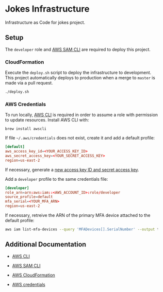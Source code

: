 # Jokes Infrastructure

Infrastructure as Code for jokes project.

## Setup

The `developer` role and [AWS SAM CLI](https://aws.amazon.com/serverless/sam/) are required to deploy this project.

### CloudFormation

Execute the `deploy.sh` script to deploy the infrastructure to development. This project automatically deploys to production when a merge to `master` is made via a pull request.

```bash
./deploy.sh
```

### AWS Credentials

To run locally, [AWS CLI](https://aws.amazon.com/cli/) is required in order to assume a role with permission to update resources. Install AWS CLI with:

```brew
brew install awscli
```

If file `~/.aws/credentials` does not exist, create it and add a default profile:

```toml
[default]
aws_access_key_id=<YOUR_ACCESS_KEY_ID>
aws_secret_access_key=<YOUR_SECRET_ACCESS_KEY>
region=us-east-2
```

If necessary, generate a [new access key ID and secret access key](https://docs.aws.amazon.com/general/latest/gr/aws-sec-cred-types.html#access-keys-and-secret-access-keys).

Add a `developer` profile to the same credentials file:

```toml
[developer]
role_arn=arn:aws:iam::<AWS_ACCOUNT_ID>:role/developer
source_profile=default
mfa_serial=<YOUR_MFA_ARN>
region=us-east-2
```

If necessary, retreive the ARN of the primary MFA device attached to the default profile:

```bash
aws iam list-mfa-devices --query 'MFADevices[].SerialNumber' --output text
```

## Additional Documentation

- [AWS CLI](https://aws.amazon.com/cli/)

- [AWS SAM CLI](https://aws.amazon.com/serverless/sam/)

- [AWS CloudFormation](https://aws.amazon.com/cloudformation/)

- [AWS credentials](https://docs.aws.amazon.com/general/latest/gr/aws-sec-cred-types.html)

